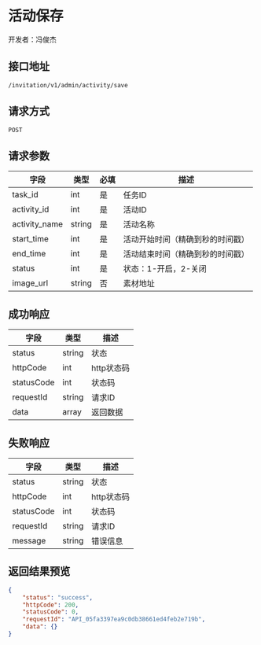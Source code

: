 # 活动保存

开发者：冯俊杰

## 接口地址

`/invitation/v1/admin/activity/save`

## 请求方式

`POST`

## 请求参数

| 字段 | 类型   | 必填 | 描述     |
| ---- | ------ | ---- | -------- |
| task_id   | int    | 是   | 任务ID   |
| activity_id   | int    | 是   | 活动ID   |
| activity_name   | string | 是   | 活动名称  |
| start_time   | int    | 是   | 活动开始时间（精确到秒的时间戳）  |
| end_time   | int    | 是   | 活动结束时间（精确到秒的时间戳）  |
| status | int |  是   | 状态：1-开启，2-关闭 |
| image_url | string |  否   | 素材地址 |

## 成功响应

| 字段       | 类型    | 描述        |
| ---------- | ------- | ----------- |
| status    | string  | 状态    |
| httpCode     | int  | http状态码    |
| statusCode | int  | 状态码 |
| requestId | string  | 请求ID |
| data  | array  | 返回数据      |

## 失败响应

| 字段       | 类型    | 描述        |
| ---------- | ------- | ----------- |
| status    | string  | 状态    |
| httpCode     | int  | http状态码    |
| statusCode | int  | 状态码 |
| requestId | string  | 请求ID |
| message  | string  | 错误信息      |

## 返回结果预览

```json
{
    "status": "success",
    "httpCode": 200,
    "statusCode": 0,
    "requestId": "API_05fa3397ea9c0db38661ed4feb2e719b",
    "data": {}
}
```